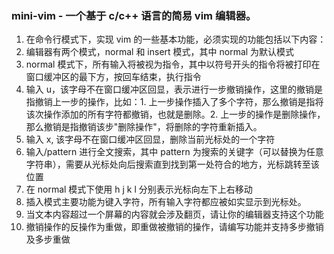 ### mini-vim - 一个基于 c/c++ 语言的简易 vim 编辑器。  
1.	在命令行模式下，实现 vim  的一些基本功能，必须实现的功能包括以下内容：
2.	编辑器有两个模式，normal 和 insert 模式，其中 normal 为默认模式
3.	normal 模式下，所有输入将被视为指令，其中以符号开头的指令将被打印在窗口缓冲区的最下方，按回车结束，执行指令
4.	输入 u，该字母不在窗口缓冲区回显，表示进行一步撤销操作，这里的撤销是指撤销上一步的操作，比如：1. 上一步操作插入了多个字符，那么撤销是指将该次操作添加的所有字符都撤销，也就是删除。2. 上一步的操作是删除操作，那么撤销是指撤销该步"删除操作"，将删除的字符重新插入。
5.	输入 x, 该字母不在窗口缓冲区回显，删除当前光标处的一个字符
6.	输入/pattern 进行全文搜索，其中 pattern 为搜索的关键字（可以替换为任意字符串），需要从光标处向后搜索直到找到第一处符合的地方，光标跳转至该位置
7.	在 normal 模式下使用 h j k l 分别表示光标向左下上右移动
8.  插入模式主要功能为键入字符，所有输入字符都应被如实显示到光标处。
9.	当文本内容超过一个屏幕的内容就会涉及翻页，请让你的编辑器支持这个功能
10.	撤销操作的反操作为重做，即重做被撤销的操作，请编写功能并支持多步撤销及多步重做
